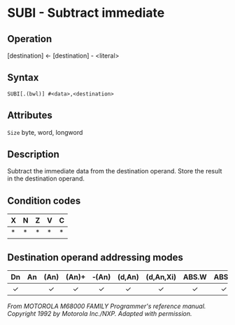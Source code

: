 # SUBI - Subtract immediate

## Operation
[destination] ← [destination] - \<literal\>

## Syntax
```assembly
SUBI[.(bwl)] #<data>,<destination>
```

## Attributes
`Size` byte, word, longword

## Description
Subtract the immediate data from the destination operand. Store the result in the destination operand.

## Condition codes
|X|N|Z|V|C|
|--|--|--|--|--|
|*|*|*|*|*|

## Destination operand addressing modes
|Dn|An|(An)|(An)+|&#x2011;(An)|(d,An)|(d,An,Xi)|ABS.W|ABS.L|(d,PC)|(d,PC,Xn)|imm|
|:-:|:-:|:-:|:-:|:-:|:-:|:-:|:-:|:-:|:-:|:-:|:-:|
|✓||✓|✓|✓|✓|✓|✓|✓||||

*From MOTOROLA M68000 FAMILY Programmer's reference manual. Copyright 1992 by Motorola Inc./NXP. Adapted with permission.*